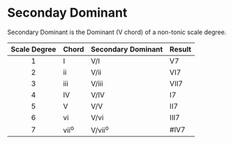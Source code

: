 Seconday Dominant
=================

Secondary Dominant is the Dominant (V chord) of a non-tonic scale degree.

| Scale Degree | Chord           | Secondary Dominant | Result      |
|:------------:|-----------------|--------------------|-------------|
|      1       | I               | V/I                | V7          |
|      2       | ii              | V/ii               | VI7         |
|      3       | iii             | V/iii              | VII7        |
|      4       | IV              | V/IV               | I7          |
|      5       | V               | V/V                | II7         |
|      6       | vi              | V/vi               | III7        |
|      7       | vii<sup>o</sup> | V/vii<sup>o</sup>  | #IV7        |
